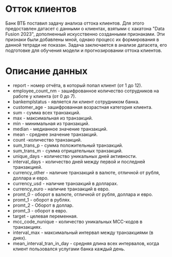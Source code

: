 # Отток клиентов

Банк ВТБ поставил задачу анализа оттока клиентов. Для этого предоставлен датасет с данными о клиентах, взятыми с хакатона "Data Fusion 2023", дополненный искусственно созданными признаками. Эти признаки были добавлены мной, однако процесс их формирования в данной тетради не показан. Задача заключается в анализе датасета, его подготовке для обучения модели и прогнозировании оттока клиентов.

# Описание данных

- report - номер отчёта, в который попал клиент (от 1 до 12).
- employee_count_nm - зашифрованное количество сотрудников на работе у клиента (от 0 до 7).
- bankemplstatus - является ли клиент сотрудником банка.
- customer_age - зашифрованная возрастная категория клиента.
- sum - сумма всех транзакций.
- max - максимальная из транзакций.
- min - минимальная из транзакций.
- median - медианное значение транзакций.
- mean - среднее значение транзакций.
- сount -количество транзакций.
- sum_trans_p - сумма положительный транзакций.
- sum_trans_m - сумма отрицательных транзакций.
- unique_days - количество уникальных дней активности.
- interval_days - количество дней между первой и последней транзакцией.
- currency_other - наличие транзакций в валюте, отличной от рубля, доллара и евро.
- сurrency_usd - наличие транзакций в долларах.
- currency_euro - наличие транзакций в евро.
- promt_0 - оборот в валюте, отличной от рубля, доллара и евро.
- promt_1 - оборот в рублях.
- promt_2 - Оборот в доллар.
- promt_3 - оборот в евро.
- target - целевая переменная.
- mcc_code_nunique - количество уникальных MCC-кодов в транзакциях.
- interval_max - максимальный интервал между транзакциями (в днях).
- mean_interval_tran_in_day - средняя длина всех интервалов, когда клиент пользовался услугами банка каждый день.
